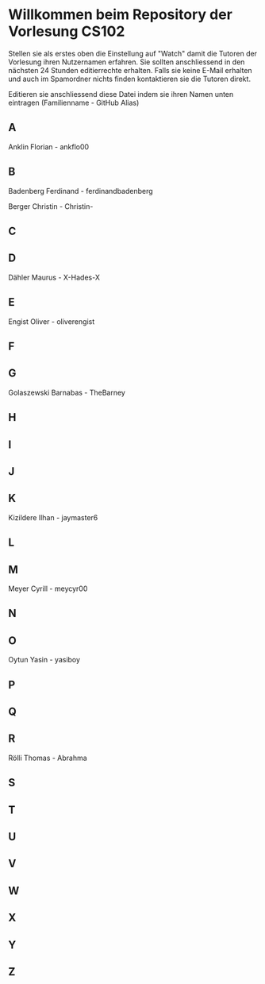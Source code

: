 # Willkommen beim Repository der Vorlesung CS102

Stellen sie als erstes oben die Einstellung auf "Watch" damit die Tutoren der Vorlesung ihren Nutzernamen erfahren. Sie sollten anschliessend in den nächsten 24 Stunden editierrechte erhalten. Falls sie keine E-Mail erhalten und auch im Spamordner nichts finden kontaktieren sie die Tutoren direkt.

Editieren sie anschliessend diese Datei indem sie ihren Namen unten eintragen (Familienname - GitHub Alias)

## A

Anklin Florian - ankflo00

## B

Badenberg Ferdinand - ferdinandbadenberg

Berger Christin - Christin-

## C

## D

Dähler Maurus - X-Hades-X

## E

Engist Oliver - oliverengist

## F

## G

Golaszewski Barnabas - TheBarney

## H

## I

## J

## K

Kizildere Ilhan - jaymaster6

## L

## M

Meyer Cyrill - meycyr00

## N

## O

Oytun Yasin - yasiboy

## P

## Q

## R

Rölli Thomas - Abrahma

## S

## T

## U

## V

## W

## X

## Y

## Z

